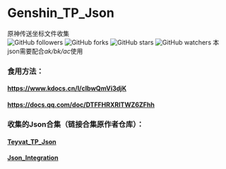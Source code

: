 # Genshin_TP_Json
原神传送坐标文件收集  
![GitHub followers](https://img.shields.io/github/followers/snowdreams1006.svg?style=social)
![GitHub forks](https://img.shields.io/github/forks/snowdreams1006/snowdreams1006.github.io.svg?style=social)
![GitHub stars](https://img.shields.io/github/stars/snowdreams1006/snowdreams1006.github.io.svg?style=social)
![GitHub watchers](https://img.shields.io/github/watchers/snowdreams1006/snowdreams1006.github.io.svg?style=social)
本json需要配合*ak/bk/ac*使用  
### 食用方法：  
#### https://www.kdocs.cn/l/clbwQmVi3djK  
#### https://docs.qq.com/doc/DTFFHRXRlTWZ6ZFhh  
### 收集的Json合集（链接合集原作者仓库）：  
#### [Teyvat_TP_Json](https://github.com/chiqingsan/Teyvat_TP_Json)   
#### [Json_Integration](https://github.com/Xcating/Json_Integration)  

